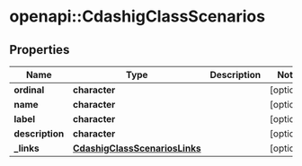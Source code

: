 # openapi::CdashigClassScenarios


## Properties
Name | Type | Description | Notes
------------ | ------------- | ------------- | -------------
**ordinal** | **character** |  | [optional] 
**name** | **character** |  | [optional] 
**label** | **character** |  | [optional] 
**description** | **character** |  | [optional] 
**_links** | [**CdashigClassScenariosLinks**](CdashigClassScenariosLinks.md) |  | [optional] 


